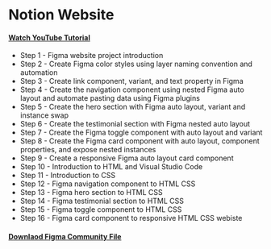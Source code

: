 # Notion Website

#### [Watch YouTube Tutorial](https://youtu.be/45IB2ZySTPc)

- Step 1 - Figma website project introduction
- Step 2 - Create Figma color styles using layer naming convention and automation
- Step 3 - Create link component, variant, and text property in Figma
- Step 4 - Create the navigation component using nested Figma auto layout and automate pasting data using Figma plugins
- Step 5 - Create the hero section with Figma auto layout, variant and instance swap
- Step 6 - Create the testimonial section with Figma nested auto layout
- Step 7 - Create the Figma toggle component with auto layout and variant
- Step 8 - Create the Figma card component with auto layout, component properties, and expose nested instances
- Step 9 - Create a responsive Figma auto layout card component
- Step 10 - Introduction to HTML and Visual Studio Code
- Step 11 - Introduction to CSS
- Step 12 - Figma navigation component to HTML CSS
- Step 13 - Figma hero section to HTML CSS
- Step 14 - Figma testimonial section to HTML CSS
- Step 15 - Figma toggle component to HTML CSS
- Step 16 - Figma card component to responsive HTML CSS webiste

#### [Downlaod Figma Community File](https://www.figma.com/community/file/1418304726481437667)
